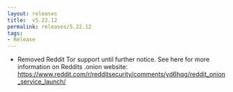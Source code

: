 ```yaml
---
layout: releases
title:  v5.22.12
permalink: releases/5.22.12
tags:
- Release
---
```


- Removed Reddit Tor support until further notice. See here for more information on Reddits .onion website: https://www.reddit.com/r/redditsecurity/comments/yd6hqg/reddit_onion_service_launch/
